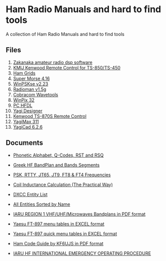 # Ham Radio Manuals and hard to find tools
A collection of Ham Radio Manuals and hard to find tools

## Files ##

1) [Zakanaka amateur radio dsp software](zaka124.zip)
2) [KMIJ Kenwood Remote Control for TS-850/TS-450](kmij3_11.zip)
3) [Ham Grids](hgrids05.zip)
4) [Super Morse 4.16](sm416.zip)
5) [WinPSKse v2.23](winpskse223.zip)
6) [Radioman v1.5g](Rmx.exe)
7) [Cobracom Wavetools](wavetools.zip)
8) [WinPix 32](WinPix32Self.zip)
9) [PC HFDL](pchfdl101.zip)
10) [Yagi Designer](ydv21.zip)
11) [Kenwood TS-870S Remote Control](TS870S.zip)
12) [YagiMax 311](yagim311.zip)
13) [YagiCad 6.2.6](YC626Setup.exe)

## Documents ##

* [Phonetic Alphabet, Q-Codes, RST and RSQ](phonetic.txt)

* [Greek HF BandPlan and Bands Segments](hffreq.txt)

* [PSK, RTTY, JT65, JT9, FT8 & FT4 Frequencies](psk31.txt)

* [Coil Inductance Calculation (The Practical Way)](coilcalc.xls)

* [DXCC Entity List](dxcc.txt)

* [All Entities Sorted by Name](dxccen.txt)

* [IARU REGION 1 VHF/UHF/Microwaves Bandplans in PDF format](VHF%20BandPlan%202017%20PRACTICAL%20INFORMATION%20FOR%20ALL%20USERS.pdf)

* [Yaesu FT-897 menu tables in EXCEL format](897menu.xls)

* [Yaesu FT-897 quick menu tables in EXCEL format](897MFcard.xls)

* [Ham Code Guide by KF6UJS in PDF format](HamCodeGuide.pdf)

* [IARU HF INTERNATIONAL EMERGENCY OPERATING PROCEDURE](hf-emg-proc.pdf)
